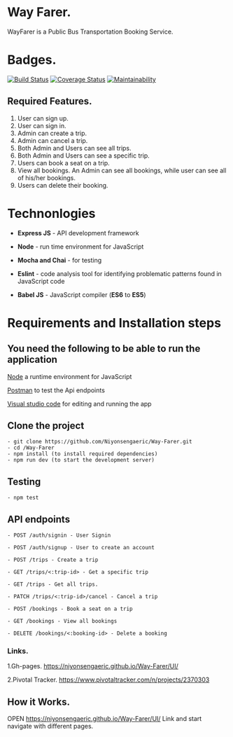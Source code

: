 # Way Farer.

WayFarer is a Public Bus Transportation Booking Service.

# Badges.

[![Build Status](https://travis-ci.com/Niyonsengaeric/Way-Farer.svg?branch=ft-coverage-%23167688670)](https://travis-ci.com/Niyonsengaeric/Way-Farer) [![Coverage Status](https://coveralls.io/repos/github/Niyonsengaeric/Way-Farer/badge.svg)](https://coveralls.io/github/Niyonsengaeric/Way-Farer) [![Maintainability](https://api.codeclimate.com/v1/badges/4df670e1163c640664e3/maintainability)](https://codeclimate.com/github/Niyonsengaeric/Way-Farer/maintainability)

## Required Features.

1. User can sign up.
2. User can sign in.
3. Admin can create a trip.
4. Admin can cancel a trip.
5. Both Admin and Users can see all trips.
6. Both Admin and Users can see a specific trip.
7. Users can book a seat on a trip.
8. View all bookings. An Admin can see all bookings, while user can see all of his/her bookings.
9. Users can delete their booking.

# **Technonlogies**

- **Express JS** - API development framework

- **Node** - run time environment for JavaScript
- **Mocha and Chai** - for testing
- **Eslint** - code analysis tool for identifying problematic patterns found in JavaScript code
- **Babel JS** - JavaScript compiler (**ES6** to **ES5**)

# **Requirements and Installation steps**

## **You need the following to be able to run the application**

[Node](https://nodejs.org/en/download/) a runtime environment for JavaScript

[Postman](https://www.getpostman.com/downloads/) to test the Api endpoints

[Visual studio code](https://code.visualstudio.com/download) for editing and running the app

## **Clone the project**

    - git clone https://github.com/Niyonsengaeric/Way-Farer.git
    - cd /Way-Farer
    - npm install (to install required dependencies)
    - npm run dev (to start the development server)

## **Testing**

    - npm test

## **API endpoints**

`- POST /auth/signin - User Signin`

`- POST /auth/signup - User to create an account`

`- POST /trips - Create a trip`

`- GET /trips/<:trip-id> - Get a specific trip`

`- GET /trips - Get all trips.`

`- PATCH /trips/<:trip-id>/cancel - Cancel a trip`

`- POST /bookings - Book a seat on a trip`

`- GET /bookings - View all bookings`

`- DELETE /bookings/<:booking-id> - Delete a booking`

### Links.

1.Gh-pages.
https://niyonsengaeric.github.io/Way-Farer/UI/

2.Pivotal Tracker.
https://www.pivotaltracker.com/n/projects/2370303

## How it Works.

OPEN https://niyonsengaeric.github.io/Way-Farer/UI/ Link and start navigate with different pages.
